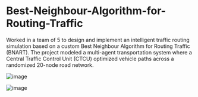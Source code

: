 # Best-Neighbour-Algorithm-for-Routing-Traffic

Worked in a team of 5 to design and implement an intelligent traffic routing simulation based on a custom Best Neighbour Algorithm for Routing Traffic (BNART). The project modeled a multi-agent transportation system where a Central Traffic Control Unit (CTCU) optimized vehicle paths across a randomized 20-node road network.

![image](https://github.com/user-attachments/assets/c83e47df-0f0c-4fdf-8f7a-0e64a666e2c6)


![image](https://github.com/user-attachments/assets/338ced88-36d1-470c-b3b4-2c28f2beb8fa)
